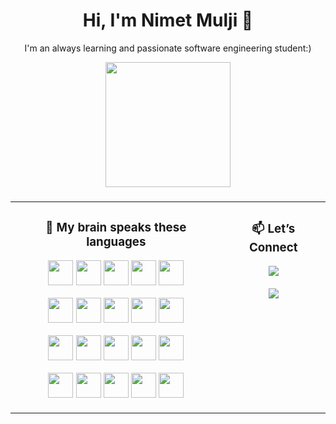 <h1 align="center">Hi, I'm Nimet Mulji 👋</h1>

<p align="center">I'm an always learning and passionate software engineering student:)
<p align="center">
  <img src="https://media0.giphy.com/media/v1.Y2lkPTc5MGI3NjExN3k5dTF5MjIzOXA5OXBuYno2MjA5NWt3OGVlcTFjaWhsOTNjaWtpdyZlcD12MV9pbnRlcm5hbF9naWZfYnlfaWQmY3Q9Zw/px9v45I39CcxyXPqEy/giphy.gif" width="200"/>
</p>


<h5 align="center"></h2>

<table style="width:100%;" align="center">
  <tr>
    <td valign="top">
      
  <h3 align="center">🧠 My brain speaks these languages</h2>

  <p align="center">
    <img src="https://upload.wikimedia.org/wikipedia/commons/a/a7/React-icon.svg" width="40" height="40" />
    <img src="https://www.svgrepo.com/show/349419/javascript.svg" width="40" height="40" />
    <img src="https://www.svgrepo.com/show/349540/typescript.svg" width="40" height="40" />
    <img src="https://www.svgrepo.com/show/452091/python.svg" width="40" height="40" />
    <img src="https://www.svgrepo.com/download/452234/java.svg" width="40" height="40" />
  </p>

  <p align="center">
    <img src="https://www.svgrepo.com/download/452156/angular.svg" width="40" height="40" />
    <img src="https://www.svgrepo.com/download/374167/vite.svg" width="40" height="40" />
    <img src="https://www.svgrepo.com/download/373604/flutter.svg" width="40" height="40" />
    <img src="https://cdn.jsdelivr.net/gh/devicons/devicon@latest/icons/cplusplus/cplusplus-original.svg" width="40" height="40" />
    <img src="https://cdn.jsdelivr.net/gh/devicons/devicon@latest/icons/amazonwebservices/amazonwebservices-original-wordmark.svg" width="40" height="40"/>  
  </p>

  <p align="center">
    <img src="https://cdn.jsdelivr.net/gh/devicons/devicon@latest/icons/figma/figma-original.svg" width="40" height="40"/>
    <img src="https://cdn.jsdelivr.net/gh/devicons/devicon@latest/icons/html5/html5-original.svg" width="40" height="40"/>
    <img src="https://cdn.jsdelivr.net/gh/devicons/devicon@latest/icons/intellij/intellij-original.svg" width="40" height="40" />
    <img src="https://cdn.jsdelivr.net/gh/devicons/devicon@latest/icons/nestjs/nestjs-original.svg" width="40" height="40"/>
    <img src="https://cdn.jsdelivr.net/gh/devicons/devicon@latest/icons/nodejs/nodejs-original.svg" width="40" height="40"/>          
  </p>

  <p align="center">
    <img src="https://cdn.jsdelivr.net/gh/devicons/devicon@latest/icons/pandas/pandas-original.svg" width="40" height="40"/>
    <img src="https://cdn.jsdelivr.net/gh/devicons/devicon@latest/icons/swift/swift-original.svg" width="40" height="40"/>
    <img src="https://cdn.jsdelivr.net/gh/devicons/devicon@latest/icons/tensorflow/tensorflow-original.svg" width="40" height="40"/>
    <img src="https://cdn.jsdelivr.net/gh/devicons/devicon@latest/icons/visualstudio/visualstudio-original.svg" width="40" height="40"/>
    <img src="https://cdn.jsdelivr.net/gh/devicons/devicon@latest/icons/firebase/firebase-original.svg" width="40" height="40"/>
  </p>

  </td>

  <td valign="top">
    <h3 align="center">📫 Let’s Connect</h2>
    <p align="center">
      <a href="mailto:tshiendanimet@gmail.com"><img src="https://img.shields.io/badge/Email-D14836?style=for-the-badge&logo=gmail&logoColor=white"/></a><br><br>
      <a href="https://www.linkedin.com/in/nimetmulji"><img src="https://img.shields.io/badge/LinkedIn-blue?style=for-the-badge&logo=linkedin&logoColor=white"/></a><br><br>
    </p>
  </td>
  </tr>
</table>


